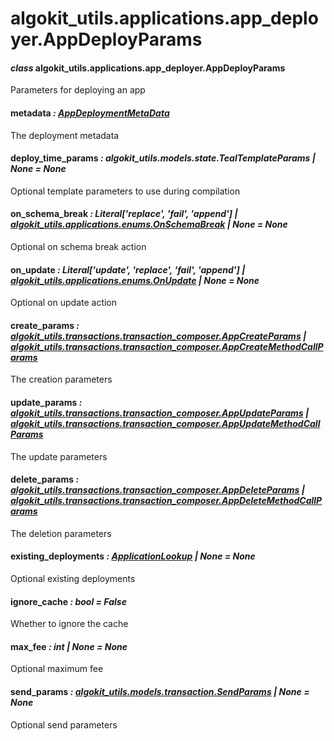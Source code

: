 # algokit_utils.applications.app_deployer.AppDeployParams

#### *class* algokit_utils.applications.app_deployer.AppDeployParams

Parameters for deploying an app

#### metadata *: [AppDeploymentMetaData](AppDeploymentMetaData.md#algokit_utils.applications.app_deployer.AppDeploymentMetaData)*

The deployment metadata

#### deploy_time_params *: algokit_utils.models.state.TealTemplateParams | None* *= None*

Optional template parameters to use during compilation

#### on_schema_break *: Literal['replace', 'fail', 'append'] | [algokit_utils.applications.enums.OnSchemaBreak](../enums/OnSchemaBreak.md#algokit_utils.applications.enums.OnSchemaBreak) | None* *= None*

Optional on schema break action

#### on_update *: Literal['update', 'replace', 'fail', 'append'] | [algokit_utils.applications.enums.OnUpdate](../enums/OnUpdate.md#algokit_utils.applications.enums.OnUpdate) | None* *= None*

Optional on update action

#### create_params *: [algokit_utils.transactions.transaction_composer.AppCreateParams](../../transactions/transaction_composer/AppCreateParams.md#algokit_utils.transactions.transaction_composer.AppCreateParams) | [algokit_utils.transactions.transaction_composer.AppCreateMethodCallParams](../../transactions/transaction_composer/AppCreateMethodCallParams.md#algokit_utils.transactions.transaction_composer.AppCreateMethodCallParams)*

The creation parameters

#### update_params *: [algokit_utils.transactions.transaction_composer.AppUpdateParams](../../transactions/transaction_composer/AppUpdateParams.md#algokit_utils.transactions.transaction_composer.AppUpdateParams) | [algokit_utils.transactions.transaction_composer.AppUpdateMethodCallParams](../../transactions/transaction_composer/AppUpdateMethodCallParams.md#algokit_utils.transactions.transaction_composer.AppUpdateMethodCallParams)*

The update parameters

#### delete_params *: [algokit_utils.transactions.transaction_composer.AppDeleteParams](../../transactions/transaction_composer/AppDeleteParams.md#algokit_utils.transactions.transaction_composer.AppDeleteParams) | [algokit_utils.transactions.transaction_composer.AppDeleteMethodCallParams](../../transactions/transaction_composer/AppDeleteMethodCallParams.md#algokit_utils.transactions.transaction_composer.AppDeleteMethodCallParams)*

The deletion parameters

#### existing_deployments *: [ApplicationLookup](ApplicationLookup.md#algokit_utils.applications.app_deployer.ApplicationLookup) | None* *= None*

Optional existing deployments

#### ignore_cache *: bool* *= False*

Whether to ignore the cache

#### max_fee *: int | None* *= None*

Optional maximum fee

#### send_params *: [algokit_utils.models.transaction.SendParams](../../models/transaction/SendParams.md#algokit_utils.models.transaction.SendParams) | None* *= None*

Optional send parameters
